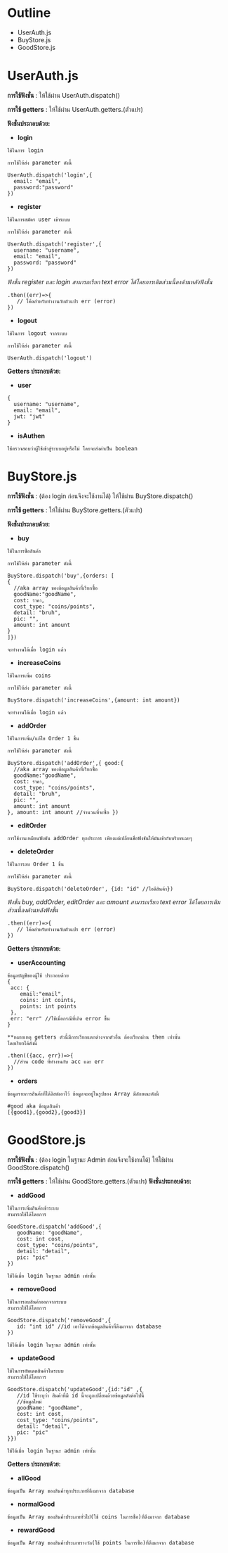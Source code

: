 # Outline
- UserAuth.js
- BuyStore.js
- GoodStore.js

# UserAuth.js
**การใช้ฟังชั่น**
: ให้ใช้ผ่าน UserAuth.dispatch()

**การใช้ getters**
: ให้ใช้ผ่าน UserAuth.getters.(ตัวแปร)

**ฟังชั่นประกอบด้วย:**
- **login** 
```
ใช้ในการ login 

การใช้ให้ส่ง parameter ดังนี้ 

UserAuth.dispatch('login',{
  email: "email", 
  password:"password" 
})

```
- **register** 
```
ใช้ในการสมัคร user เข้าระบบ

การใช้ให้ส่ง parameter ดังนี้ 

UserAuth.dispatch('register',{
  username: "username",
  email: "email",
  password: "password"
})

```
*ฟังชั่น register และ login สามารถเรียก text error ได้โดยการเติมส่วนนี้ลงด้านหลังฟังชั่น*
```
.then((err)=>{
   // โค้ดสำหรับทำงานกับตัวแปร err (error)
})
```

- **logout** 
```
ใช้ในการ logout จากระบบ

การใช้ให้ส่ง parameter ดังนี้ 

UserAuth.dispatch('logout')

```

**Getters ประกอบด้วย:**

- **user** 
```
{
  username: "username",
  email: "email",
  jwt: "jwt"
}

```
- **isAuthen** 
```
ใช้ตรวจสอบว่าผู้ใช้เข้าสู่ระบบอยู่หรือไม่ โดยจะส่งค่าเป็น boolean

```
# BuyStore.js
**การใช้ฟังชั่น**
: (ต้อง login ก่อนจึงจะใช้งานได้) ให้ใช้ผ่าน BuyStore.dispatch()

**การใช้ getters**
: ให้ใช้ผ่าน BuyStore.getters.(ตัวแปร)

**ฟังชั่นประกอบด้วย:**
- **buy** 
```
ใช้ในการซื้อสินค้า 

การใช้ให้ส่ง parameter ดังนี้ 

BuyStore.dispatch('buy',{orders: [
{
  //aka array ของข้อมูลสินค้าที่เรียกซื้อ
  goodName:"goodName",
  cost: ราคา,
  cost_type: "coins/points",
  detail: "bruh",
  pic: "",
  amount: int amount
}
]})

จะทำงานได้เมื่อ login แล้ว
```
- **increaseCoins** 
```
ใช้ในการเพิ่ม coins

การใช้ให้ส่ง parameter ดังนี้ 

BuyStore.dispatch('increaseCoins',{amount: int amount})

จะทำงานได้เมื่อ login แล้ว
```

- **addOrder** 
```
ใช้ในการเพิ่ม/แก้ไข Order 1 ชิ้น

การใช้ให้ส่ง parameter ดังนี้

BuyStore.dispatch('addOrder',{ good:{
  //aka array ของข้อมูลสินค้าที่เรียกซื้อ
  goodName:"goodName",
  cost: ราคา,
  cost_type: "coins/points",
  detail: "bruh",
  pic: "",
  amount: int amount
}, amount: int amount //จำนวนที่จะซื้อ })
```
- **editOrder** 
```
การใช้งานเหมือนฟังชัน addOrder ทุกประการ เพียงแต่เปลี่ยนชื่อฟังชันให้มันเข้ากับบริบทเฉยๆ
```
- **deleteOrder** 
```
ใช้ในการลบ Order 1 ชิ้น

การใช้ให้ส่ง parameter ดังนี้

BuyStore.dispatch('deleteOrder', {id: "id" //ไอดีสินค้า})
```

*ฟังชั่น buy, addOrder, editOrder และ amount สามารถเรียก text error ได้โดยการเติมส่วนนี้ลงด้านหลังฟังชั่น*
```
.then((err)=>{
   // โค้ดสำหรับทำงานกับตัวแปร err (error)
})
```

**Getters ประกอบด้วย:**
- **userAccounting** 
```
ข้อมูลบัญชีของผู้ใช้ ประกอบด้วย
{
 acc: {
    email:"email",
    coins: int coints,
    points: int points
 },
 err: "err" //ใช้เมื่อกรณีที่เกิด error ขึ้น
}

**หมายเหตุ getters ตัวนี้มีการเรียกแตกต่างจากตัวอื่น ต้องเรียกผ่าน then เท่านั้น
โดยเรียกได้ดังนี้

.then(({acc, err})=>{
  //ส่วน code ที่ทำงานกับ acc และ err
})

```
- **orders** 
```
ข้อมูลรายการสินค้าที่ได้ลิสต์เอาไว้ ข้อมูลจะอยู่ในรูปของ Array มีลักษณะดังนี้

#good aka ข้อมูลสินค้า
[{good1},{good2},{good3}]

```
# GoodStore.js
**การใช้ฟังชั่น**
: (ต้อง login ในฐานะ Admin ก่อนจึงจะใช้งานได้) ให้ใช้ผ่าน GoodStore.dispatch()

**การใช้ getters**
: ให้ใช้ผ่าน GoodStore.getters.(ตัวแปร)
**ฟังชั่นประกอบด้วย:**
- **addGood** 
```
ใช้ในการเพิ่มสินค้าเข้าระบบ 
สามารถใช้ได้โดยการ

GoodStore.dispatch('addGood',{
   goodName: "goodName", 
   cost: int cost, 
   cost_type: "coins/points", 
   detail: "detail", 
   pic: "pic"
})

ใช้ได้เมื่อ login ในฐานะ admin เท่านั้น
```
- **removeGood** 
```
ใช้ในการลบสินค้าออกจากระบบ 
สามารถใช้ได้โดยการ

GoodStore.dispatch('removeGood',{
   id: "int id" //id เอาได้จากข้อมูลสินค้าที่ดึงมาจาก database
})

ใช้ได้เมื่อ login ในฐานะ admin เท่านั้น
```
- **updateGood** 
```
ใช้ในการอัพเดตสินค้าในระบบ 
สามารถใช้ได้โดยการ

GoodStore.dispatch('updateGood',{id:"id" ,{
   //id ใช้ระบุว่า สินค้าที่มี id นี้จะถูกเปลี่ยนด้วยข้อมูลดังต่อไปนี้
   //ข้อมูลใหม่
   goodName: "goodName", 
   cost: int cost, 
   cost_type: "coins/points", 
   detail: "detail", 
   pic: "pic"
}})

ใช้ได้เมื่อ login ในฐานะ admin เท่านั้น
```
**Getters ประกอบด้วย:**
- **allGood** 
```
ข้อมูลเป็น Array ของสินค้าทุกประเภทที่ดึงมาจาก database
```
- **normalGood** 
```
ข้อมูลเป็น Array ของสินค้าประเภททั่วไป(ใช้ coins ในการซื้อ)ที่ดึงมาจาก database
```
- **rewardGood** 
```
ข้อมูลเป็น Array ของสินค้าประเภทรางวัล(ใช้ points ในการซื้อ)ที่ดึงมาจาก database
```
